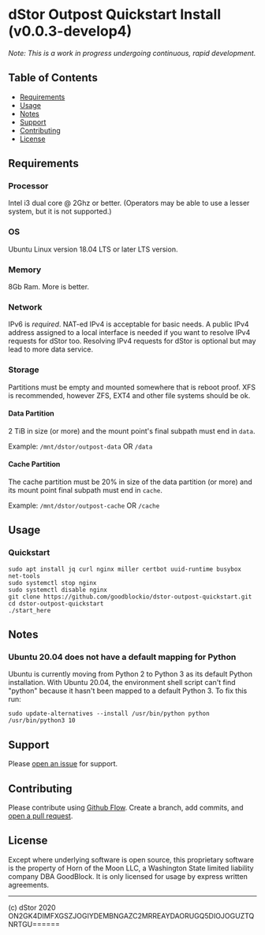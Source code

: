 # dStor Outpost Quickstart Install (v0.0.3-develop4)

*Note: This is a work in progress undergoing continuous, rapid development.* 


## Table of Contents

- [Requirements](#Requirements)
- [Usage](#usage)
- [Notes](#notes)
- [Support](#support)
- [Contributing](#contributing)
- [License](#license)

## Requirements

### Processor
Intel i3 dual core @ 2Ghz or better. (Operators may be able to use a lesser system, but it is not supported.)

### OS
Ubuntu Linux version 18.04 LTS or later LTS version.

### Memory
8Gb Ram.  More is better.

### Network
IPv6 is _required_. NAT-ed IPv4 is acceptable for basic needs. A public IPv4 address assigned to a local interface is needed if you want to resolve IPv4 requests for dStor too.  Resolving IPv4 requests for dStor is optional but may lead to more data service.

### Storage
Partitions must be empty and mounted somewhere that is reboot proof.  XFS is recommended, however ZFS, EXT4 and other file systems should be ok.

#### Data Partition
2 TiB in size (or more) and the mount point&#x27;s final subpath must end in `data`.

Example: `/mnt/dstor/outpost-data` OR `/data`

#### Cache Partition
The cache partition must be 20% in size of the data partition (or more) and its mount point final subpath must end in `cache`.

Example: `/mnt/dstor/outpost-cache` OR `/cache`



## Usage

### Quickstart
```
sudo apt install jq curl nginx miller certbot uuid-runtime busybox net-tools
sudo systemctl stop nginx
sudo systemctl disable nginx
git clone https://github.com/goodblockio/dstor-outpost-quickstart.git
cd dstor-outpost-quickstart
./start_here
```



## Notes

### Ubuntu 20.04 does not have a default mapping for Python
Ubuntu is currently moving from Python 2 to Python 3 as its default Python installation.  With Ubuntu 20.04, the environment shell script can&#x27;t find &quot;python&quot; because it hasn&#x27;t been mapped to a default Python 3.  To fix this run:
```
sudo update-alternatives --install /usr/bin/python python /usr/bin/python3 10
```



## Support

Please [open an issue](https://github.com/goodblockio/dstor-outpost-quickstart/issues/new) for support.

## Contributing

Please contribute using [Github Flow](https://guides.github.com/introduction/flow/). Create a branch, add commits, and [open a pull request](https://github.com/goodblockio/dstor-outpost-quickstart/compare/).

## License

Except where underlying software is open source, this proprietary software is the property of Horn of the Moon LLC, a Washington State limited liability company DBA GoodBlock. It is only licensed for usage by express written agreements.


-----
(c) dStor 2020 ON2GK4DIMFXGSZJOGIYDEMBNGAZC2MRREAYDAORUGQ5DIOJOGUZTQNRTGU======

